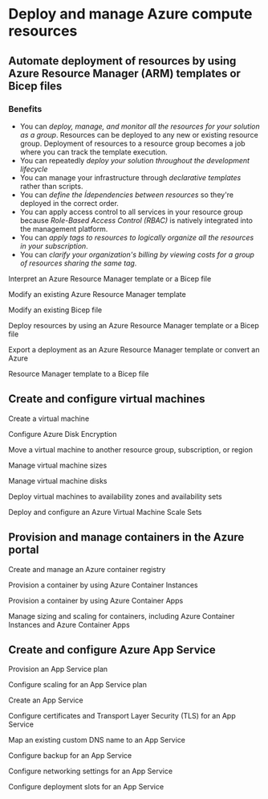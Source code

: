 # Deploy and manage Azure compute resources

## Automate deployment of resources by using Azure Resource Manager (ARM) templates or Bicep files

### Benefits

- You can *deploy, manage, and monitor all the resources for your solution as a group*.
Resources can be deployed to any new or existing resource group. Deployment of resources to a resource group becomes a job where you can track the template execution.
- You can repeatedly *deploy your solution throughout the development lifecycle*
- You can manage your infrastructure through *declarative templates* rather than scripts.
- You can *define the Ídependencies between resources* so they're deployed in the correct order.
- You can apply access control to all services in your resource group because *Role-Based Access Control (RBAC)* is natively integrated into the management platform.
- You can *apply tags to resources to logically organize all the resources in your subscription*.
- You can *clarify your organization's billing by viewing costs for a group of resources sharing the same tag*.

Interpret an Azure Resource Manager template or a Bicep file

Modify an existing Azure Resource Manager template

Modify an existing Bicep file

Deploy resources by using an Azure Resource Manager template or a Bicep file

Export a deployment as an Azure Resource Manager template or convert an Azure 

Resource Manager template to a Bicep file

## Create and configure virtual machines

Create a virtual machine

Configure Azure Disk Encryption

Move a virtual machine to another resource group, subscription, or region

Manage virtual machine sizes

Manage virtual machine disks

Deploy virtual machines to availability zones and availability sets

Deploy and configure an Azure Virtual Machine Scale Sets

## Provision and manage containers in the Azure portal

Create and manage an Azure container registry

Provision a container by using Azure Container Instances

Provision a container by using Azure Container Apps

Manage sizing and scaling for containers, including Azure Container Instances and Azure Container Apps

## Create and configure Azure App Service

Provision an App Service plan

Configure scaling for an App Service plan

Create an App Service

Configure certificates and Transport Layer Security (TLS) for an App Service

Map an existing custom DNS name to an App Service

Configure backup for an App Service

Configure networking settings for an App Service

Configure deployment slots for an App Service